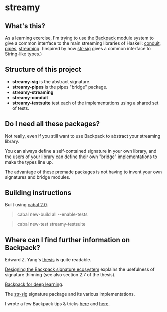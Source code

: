 # streamy

## What's this?

As a learning exercise, I'm trying to use the
[Backpack](https://github.com/ezyang/ghc-proposals/blob/backpack/proposals/0000-backpack.rst)
module system to give a common interface to the main streaming libraries of
Haskell: [conduit](http://hackage.haskell.org/package/conduit), [pipes](http://hackage.haskell.org/package/pipes), [streaming](http://hackage.haskell.org/package/streaming). (Inspired by how
[str-sig](http://next.hackage.haskell.org:8080/package/str-sig) gives a common
interface to String-like types.)

## Structure of this project 

- **streamy-sig** is the abstract signature.
- **streamy-pipes** is the pipes "bridge" package.
- **streamy-streaming** 
- **streamy-conduit** 
- **streamy-testsuite** test each of the implementations using a shared set of tests.

## Do I need all these packages?

Not really, even if you still want to use Backpack to abstract your streaming
library.

You can always define a self-contained signature in your own library, and the
users of your library can define their own "bridge" implementations to make the
types line up.

The advantage of these premade packages is not having to invent your own
signatures and bridge modules.

## Building instructions

Built using [cabal 2.0](https://www.haskell.org/cabal/).

> cabal new-build all --enable-tests

> cabal new-test streamy-testsuite

## Where can I find further information on Backpack?

Edward Z. Yang's [thesis](https://github.com/ezyang/thesis/releases) is quite readable.

[Designing the Backpack signature
ecosystem](http://blog.ezyang.com/2017/03/designing-the-backpack-signature-ecosystem/)
explains the usefulness of signature thinning (see also section 2.7 of the thesis).

[Backpack for deep learning](http://blog.ezyang.com/2017/08/backpack-for-deep-learning/).

The [str-sig](http://next.hackage.haskell.org:8080/package/str-sig) signature
package and its various implementations.

I wrote a few Backpack tips & tricks
[here](https://medium.com/@danidiaz/backpacking-tips-3adb727bb8f7) and [here](https://medium.com/@danidiaz/backpacking-tips-ii-47fa86e5bf2).

